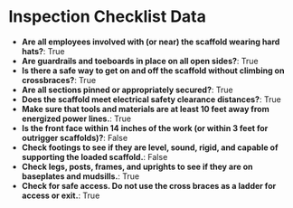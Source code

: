 # Inspection Checklist Data
- **Are all employees involved with (or near) the scaffold wearing hard hats?**: True
- **Are guardrails and toeboards in place on all open sides?**: True
- **Is there a safe way to get on and off the scaffold without climbing on crossbraces?**: True
- **Are all sections pinned or appropriately secured?**: True
- **Does the scaffold meet electrical safety clearance distances?**: True
- **Make sure that tools and materials are at least 10 feet away from energized power lines.**: True
- **Is the front face within 14 inches of the work (or within 3 feet for  outrigger scaffolds)?**: False
- **Check footings to see if they are level, sound, rigid, and capable of supporting the loaded scaffold.**: False
- **Check legs, posts, frames, and uprights to see if they are on baseplates and mudsills.**: True
- **Check for safe access. Do not use the cross braces as a ladder for access or exit.**: True
